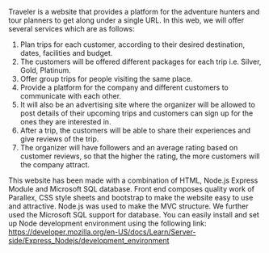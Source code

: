 Traveler is a website that provides a platform for the adventure hunters and tour planners to get along under a single URL. 
In this web, we will offer several services which are as follows:
1.	Plan trips for each customer, according to their desired destination, dates, facilities and budget.
2.	The customers will be offered different packages for each trip i.e. Silver, Gold, Platinum.
3.	Offer group trips for people visiting the same place.
4.	Provide a platform for the company and different customers to communicate with each other.
5.	It will also be an advertising site where the organizer will be allowed to post details of their upcoming trips and customers can sign up for the ones they are interested in.
6.	After a trip, the customers will be able to share their experiences and give reviews of the trip.
7.	The organizer will have followers and an average rating based on customer reviews, so that the higher the rating, the more customers will the company attract.

This website has been made with a combination of HTML, Node.js Express Module and Microsoft SQL database. Front end composes quality work of Parallex, CSS style sheets and bootstrap to make the website easy to use and attractive. Node.js was used to make the MVC structure. We further used the Microsoft SQL support for database.
You can easily install and set up Node development environment using the following link:
https://developer.mozilla.org/en-US/docs/Learn/Server-side/Express_Nodejs/development_environment

